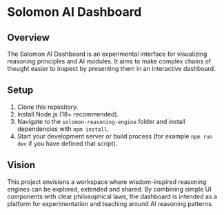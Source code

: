 # Solomon AI Dashboard

## Overview
The Solomon AI Dashboard is an experimental interface for visualizing reasoning principles and AI modules. It aims to make complex chains of thought easier to inspect by presenting them in an interactive dashboard.

## Setup
1. Clone this repository.
2. Install Node.js (18+ recommended).
3. Navigate to the `solomon-reasoning-engine` folder and install dependencies with `npm install`.
4. Start your development server or build process (for example `npm run dev` if you have defined that script).

## Vision
This project envisions a workspace where wisdom-inspired reasoning engines can be explored, extended and shared. By combining simple UI components with clear philosophical laws, the dashboard is intended as a platform for experimentation and teaching around AI reasoning patterns.
